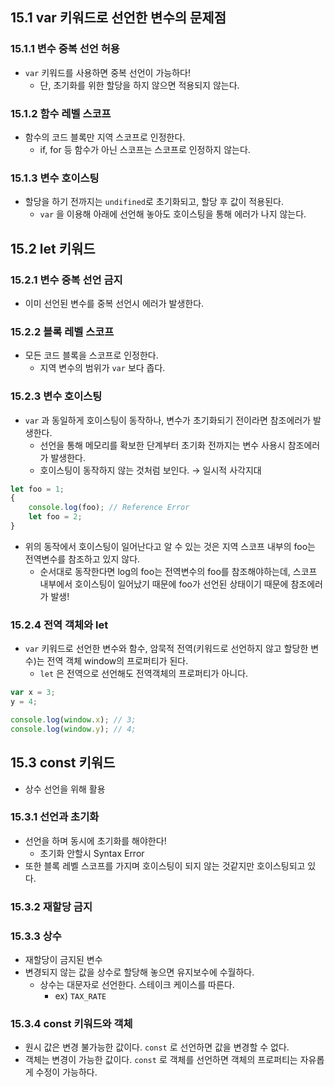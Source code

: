 ## 15.1 var 키워드로 선언한 변수의 문제점

### 15.1.1 변수 중복 선언 허용

- `var` 키워드를 사용하면 중복 선언이 가능하다!
    - 단, 초기화를 위한 할당을 하지 않으면 적용되지 않는다.

### 15.1.2 함수 레벨 스코프

- 함수의 코드 블록만 지역 스코프로 인정한다.
    - if, for 등 함수가 아닌 스코프는 스코프로 인정하지 않는다.

### 15.1.3 변수 호이스팅

- 할당을 하기 전까지는 `undifined`로 초기화되고, 할당 후 값이 적용된다.
    - `var` 을 이용해 아래에 선언해 놓아도 호이스팅을 통해 에러가 나지 않는다.

## 15.2 let 키워드

### 15.2.1 변수 중복 선언 금지

- 이미 선언된 변수를 중복 선언시 에러가 발생한다.

### 15.2.2 블록 레벨 스코프

- 모든 코드 블록을 스코프로 인정한다.
    - 지역 변수의 범위가 `var` 보다 좁다.

### 15.2.3 변수 호이스팅

- `var` 과 동일하게 호이스팅이 동작하나, 변수가 초기화되기 전이라면 참조에러가 발생한다.
    - 선언을 통해 메모리를 확보한 단계부터 초기화 전까지는 변수 사용시 참조에러가 발생한다.
    - 호이스팅이 동작하지 않는 것처럼 보인다. → 일시적 사각지대

```jsx
let foo = 1;
{
	console.log(foo); // Reference Error
	let foo = 2;
}
```

- 위의 동작에서 호이스팅이 일어난다고 알 수 있는 것은 지역 스코프 내부의 foo는 전역변수를 참조하고 있지 않다.
    - 순서대로 동작한다면 log의 foo는 전역변수의 foo를 참조해야하는데, 스코프 내부에서 호이스팅이 일어났기 때문에 foo가 선언된 상태이기 때문에 참조에러가 발생!

### 15.2.4 전역 객체와 let

- `var` 키워드로 선언한 변수와 함수, 암묵적 전역(키워드로 선언하지 않고 할당한 변수)는 전역 객체 window의 프로퍼티가 된다.
    - `let` 은 전역으로 선언해도 전역객체의 프로퍼티가 아니다.

```jsx
var x = 3;
y = 4;

console.log(window.x); // 3;
console.log(window.y); // 4;
```

## 15.3 const 키워드

- 상수 선언을 위해 활용

### 15.3.1 선언과 초기화

- 선언을 하며 동시에 초기화를 해야한다!
    - 초기화 안할시 Syntax Error
- 또한 블록 레벨 스코프를 가지며 호이스팅이 되지 않는 것같지만 호이스팅되고 있다.

### 15.3.2 재할당 금지

### 15.3.3 상수

- 재할당이 금지된 변수
- 변경되지 않는 값을 상수로 할당해 놓으면 유지보수에 수월하다.
    - 상수는 대문자로 선언한다. 스테이크 케이스를 따른다.
        - ex) `TAX_RATE`

### 15.3.4 const 키워드와 객체

- 원시 값은 변경 불가능한 값이다. `const` 로 선언하면 값을 변경할 수 없다.
- 객체는 변경이 가능한 값이다. `const` 로 객체를 선언하면 객체의 프로퍼티는 자유롭게 수정이 가능하다.